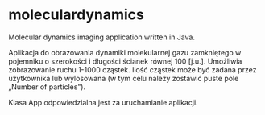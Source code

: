 # moleculardynamics
Molecular dynamics imaging application written in Java.

Aplikacja do obrazowania dynamiki molekularnej gazu zamkniętego w pojemniku o szerokości i długości ścianek równej 100 [j.u.]. Umożliwia zobrazowanie ruchu 1-1000 cząstek. Ilość cząstek może być zadana przez użytkownika lub wylosowana (w tym celu należy zostawić puste pole „Number of particles”).

Klasa App odpowiedzialna jest za uruchamianie aplikacji.

